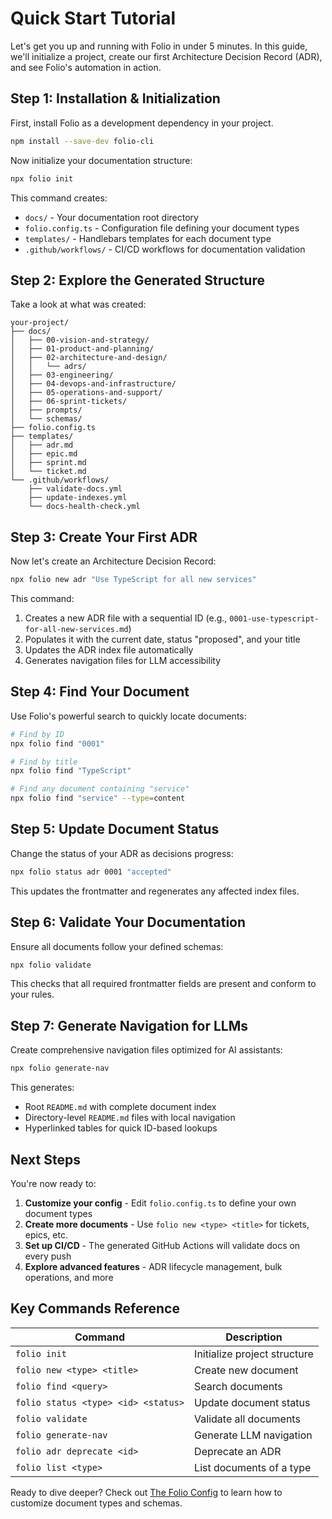 # Quick Start Tutorial

Let's get you up and running with Folio in under 5 minutes. In this guide, we'll initialize a project, create our first Architecture Decision Record (ADR), and see Folio's automation in action.

## Step 1: Installation & Initialization

First, install Folio as a development dependency in your project.

```bash
npm install --save-dev folio-cli
```

Now initialize your documentation structure:

```bash
npx folio init
```

This command creates:
- `docs/` - Your documentation root directory
- `folio.config.ts` - Configuration file defining your document types
- `templates/` - Handlebars templates for each document type
- `.github/workflows/` - CI/CD workflows for documentation validation

## Step 2: Explore the Generated Structure

Take a look at what was created:

```
your-project/
├── docs/
│   ├── 00-vision-and-strategy/
│   ├── 01-product-and-planning/
│   ├── 02-architecture-and-design/
│   │   └── adrs/
│   ├── 03-engineering/
│   ├── 04-devops-and-infrastructure/
│   ├── 05-operations-and-support/
│   ├── 06-sprint-tickets/
│   ├── prompts/
│   └── schemas/
├── folio.config.ts
├── templates/
│   ├── adr.md
│   ├── epic.md
│   ├── sprint.md
│   └── ticket.md
└── .github/workflows/
    ├── validate-docs.yml
    ├── update-indexes.yml
    └── docs-health-check.yml
```

## Step 3: Create Your First ADR

Now let's create an Architecture Decision Record:

```bash
npx folio new adr "Use TypeScript for all new services"
```

This command:
1. Creates a new ADR file with a sequential ID (e.g., `0001-use-typescript-for-all-new-services.md`)
2. Populates it with the current date, status "proposed", and your title
3. Updates the ADR index file automatically
4. Generates navigation files for LLM accessibility

## Step 4: Find Your Document

Use Folio's powerful search to quickly locate documents:

```bash
# Find by ID
npx folio find "0001"

# Find by title
npx folio find "TypeScript"

# Find any document containing "service"
npx folio find "service" --type=content
```

## Step 5: Update Document Status

Change the status of your ADR as decisions progress:

```bash
npx folio status adr 0001 "accepted"
```

This updates the frontmatter and regenerates any affected index files.

## Step 6: Validate Your Documentation

Ensure all documents follow your defined schemas:

```bash
npx folio validate
```

This checks that all required frontmatter fields are present and conform to your rules.

## Step 7: Generate Navigation for LLMs

Create comprehensive navigation files optimized for AI assistants:

```bash
npx folio generate-nav
```

This generates:
- Root `README.md` with complete document index
- Directory-level `README.md` files with local navigation
- Hyperlinked tables for quick ID-based lookups

## Next Steps

You're now ready to:

1. **Customize your config** - Edit `folio.config.ts` to define your own document types
2. **Create more documents** - Use `folio new <type> <title>` for tickets, epics, etc.
3. **Set up CI/CD** - The generated GitHub Actions will validate docs on every push
4. **Explore advanced features** - ADR lifecycle management, bulk operations, and more

## Key Commands Reference

| Command | Description |
|---------|-------------|
| `folio init` | Initialize project structure |
| `folio new <type> <title>` | Create new document |
| `folio find <query>` | Search documents |
| `folio status <type> <id> <status>` | Update document status |
| `folio validate` | Validate all documents |
| `folio generate-nav` | Generate LLM navigation |
| `folio adr deprecate <id>` | Deprecate an ADR |
| `folio list <type>` | List documents of a type |

Ready to dive deeper? Check out [The Folio Config](../02-core-concepts/01-the-folio-config.md) to learn how to customize document types and schemas.
